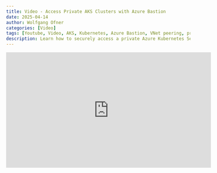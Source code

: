 ```yaml
---
title: Video - Access Private AKS Clusters with Azure Bastion
date: 2025-04-14
author: Wolfgang Ofner
categories: [Video]
tags: [Youtube, Video, AKS, Kubernetes, Azure Bastion, VNet peering, private DNS-Zone]
description: Learn how to securely access a private Azure Kubernetes Service (AKS) cluster using Azure Bastion. 
---
```


<iframe width="560" height="315" src="https://www.youtube.com/embed/nfD4PHSOaMc" title="YouTube video player" frameborder="0" allow="accelerometer; autoplay; clipboard-write; encrypted-media; gyroscope; picture-in-picture; web-share" referrerpolicy="strict-origin-when-cross-origin" allowfullscreen></iframe>